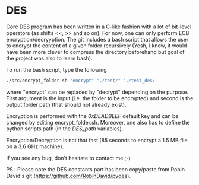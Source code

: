 # DES

Core DES program has been written in a C-like fashion with a lot of bit-level operators (as shifts <<, >> and so on).
For now, one can only perform ECB encryption/decryyption.
The git includes a bash script that allows the user to encrypt the content of a given folder recursively
(Yesh, I know, it would have been more clever to compress the directory beforehand but goal of the project was also to learn bash).

To run the bash script, type the following
```bash
./src/encrypt_folder.sh "encrypt" "./test/" "./test_des/
```
where "encrypt" can be replaced by "decrypt" depending on the purpose. First argument is the input (i.e. the folder to be encrypted) and second is the output folder path (that should not already exist).

Encryption is performed with the *0xDEADBEEF* default key and can be changed by editing encrypt_folder.sh. Moreover, one also has to define the python scripts path (in the *DES_path* variables). 

Encryption/Decryption is not that fast (85 seconds to encrypt a 1.5 MB file on a 3.6 GHz machine).

If you see any bug, don't hesitate to contact me ;-)

PS : Please note the DES constants part has been copy/paste from Robin David's git (https://github.com/RobinDavid/pydes).
